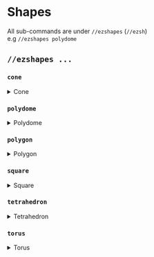 # Shapes

All sub-commands are under `//ezshapes`  (`//ezsh`) \
e.g `//ezshapes polydome`

## `//ezshapes ...`

### `cone`

<details>

<summary>Cone</summary>

**`//ezsh cone <pattern> <radii> <height> [rotation] [-do]`**

* **Pattern**: Specifies the block pattern.
* **Radii**: Defines the radii of the cone. The first value is for the North/South direction, and the second is for East/West. These directions can change if the cone is rotated.
* **Height**: Sets the height of the cone.
* **Rotation** (Default: 0): Determines the angle of rotation about the y-axis, in degrees. This can be aligned with the player's aiming direction if the `-o` switch is used.
* **-d**: When activated, generates the cone with the pointy side facing downwards.
* **-o**: When used, the player's aim direction is considered for the cone's rotation.

</details>

### `polydome`

<details>

<summary>Polydome</summary>

`//ezsh polydome <pattern> <sides> <radius> <height> [-v]`

* **Pattern**: Specifies the block pattern.&#x20;
* **Sides**: Defines the number of sides for the polydome.&#x20;
* **Radius**: Sets the radius of the polydome.&#x20;
* **Height** (Default: 1): Determines the height of the dome.&#x20;
* **-v**: Specifies a vertex pattern, altering the appearance at the vertices of the polydome.

</details>

### `polygon`

<details>

<summary>Polygon</summary>

`//ezsh polygon <pattern> <sides> <radius> <height> [direction]`

* **Pattern**: Specifies the block pattern.&#x20;
* **Sides**: Defines the number of sides for the polygon.&#x20;
* **Radius**: Sets the radius of the polygon.&#x20;
* **Height** (Default: 1): Determines the height of the polygon.&#x20;
* **Direction** (Default: Player AIM): Specifies the direction of placement, which can include diagonals.

</details>

### `square`

<details>

<summary>Square</summary>

`//ezsh square <pattern> <radius> <height> [-fw]`

* **Pattern**: Specifies the block pattern.&#x20;
* **Radius**: Sets the radius of the square.&#x20;
* **Height** (Default: 1): Determines the height of the square.&#x20;
* **-f**: When activated, only the faces of the square are generated.&#x20;
* **-w**: When used, only the walls of the square are generated.

</details>

### `tetrahedron`

<details>

<summary>Tetrahedron</summary>

**`//ezsh tetrahedron [rotation] [-o]`**

* **Pattern**: Specifies the block pattern.&#x20;
* **Radius**: Sets the size of the Tetrahedron.&#x20;
* **Rotation** (Default: 0): Determines the angle of rotation about the y-axis, in degrees. This can be aligned with the player's aiming direction if the -o switch is used.&#x20;
* **-o**: When used, the player's aim direction is considered for the Tetrahedron's rotation.

</details>

### `torus`

<details>

<summary>Torus</summary>

**`//ezsh torus <major_radius> <minor_radius> [-dors]`**

* **Pattern**: Specifies the block pattern.
* **Major Radius**: Sets the major radius of the torus.
* **Minor Radius**: Sets the minor radius of the torus.
* **-d**: Creates a torus with a diamond cross-section.
* **-o**: When used, the rotation of the torus aligns with the player's aiming direction.
* **-r**: Creates a torus with a rounded-square cross-section.
* **-s**: Creates a torus with a square cross-section.

</details>
